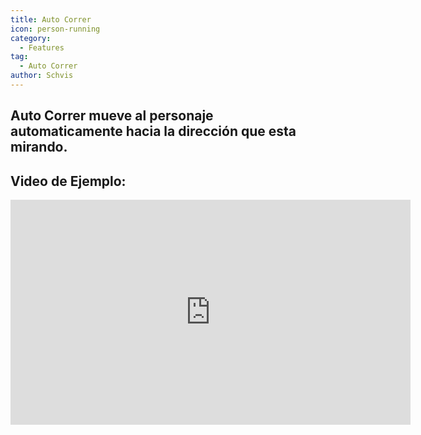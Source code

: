 ```yaml
---
title: Auto Correr
icon: person-running
category:
  - Features
tag:
  - Auto Correr
author: Schvis
---
```


## Auto Correr mueve al personaje automaticamente hacia la dirección que esta mirando.

## Video de Ejemplo: 

<iframe width="640" height="360" src="https://www.youtube.com/embed/BLDhPBMs7Es?list=PL5eI1Tb64p56g27qfYk7VuFTz4FK6YrKa" title="Korepi - Auto Run" frameborder="0" allow="accelerometer; autoplay; clipboard-write; encrypted-media; gyroscope; picture-in-picture; web-share" allowfullscreen></iframe>

